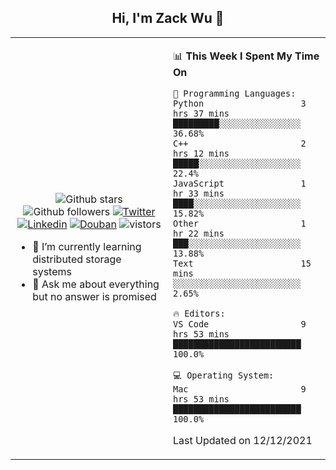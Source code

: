 <h2 align="center"> Hi, I'm Zack Wu 👋 </h2>

<table>
    <tr>
        <td valign="center" width="50%">
            <p align="center">
              <img src="https://img.shields.io/github/stars/izackwu?style=social" alt="Github stars" />
              <img src="https://img.shields.io/github/followers/izackwu?style=social" alt="Github followers" />
              <a href="https://twitter.com/_zackwu"><img src="https://img.shields.io/badge/@__zackwu-1DA1F2?style=flat&logo=Twitter&logoColor=white" alt="Twitter"/></a>
              <a href="https://www.linkedin.com/in/wuzhengke/?locale=en_US"><img src="https://img.shields.io/badge/@wuzhengke-0073b1?style=flat&logo=LinkedIn&logoColor=white" alt="Linkedin" /></a>
              <a href="https://www.douban.com/people/keith1"><img src="https://img.shields.io/badge/@keith1-007722?style=flat&logo=Douban&logoColor=white" alt="Douban" /></a>
              <img src="https://visitor-badge.glitch.me/badge?page_id=keithnull" alt="vistors" />
            </p>
            <ul>
                <li>🌱 I’m currently learning distributed storage systems</li>
                <li>💬 Ask me about everything but no answer is promised</li>
            </ul>
        </td>
       <td valign="top" width="50%">
    
<!--START_SECTION:waka-->
📊 **This Week I Spent My Time On** 

```text
💬 Programming Languages: 
Python                   3 hrs 37 mins       █████████░░░░░░░░░░░░░░░░   36.68% 
C++                      2 hrs 12 mins       █████░░░░░░░░░░░░░░░░░░░░   22.4% 
JavaScript               1 hr 33 mins        ████░░░░░░░░░░░░░░░░░░░░░   15.82% 
Other                    1 hr 22 mins        ███░░░░░░░░░░░░░░░░░░░░░░   13.88% 
Text                     15 mins             ░░░░░░░░░░░░░░░░░░░░░░░░░   2.65%

🔥 Editors: 
VS Code                  9 hrs 53 mins       █████████████████████████   100.0%

💻 Operating System: 
Mac                      9 hrs 53 mins       █████████████████████████   100.0%

```


 Last Updated on 12/12/2021
<!--END_SECTION:waka-->
</td></tr>
</table>


